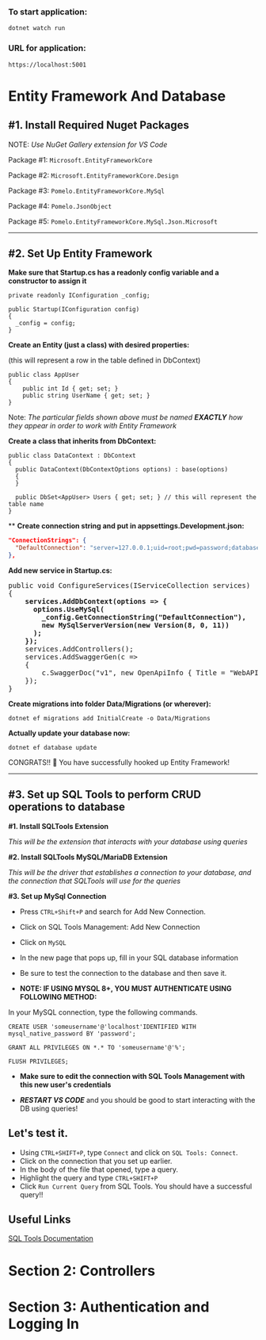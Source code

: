 ### To start application:
`dotnet watch run`

### URL for application:
`https://localhost:5001`

# Entity Framework And Database
## #1. Install Required Nuget Packages

NOTE: *Use NuGet Gallery extension for VS Code*

Package #1: `Microsoft.EntityFrameworkCore`

Package #2: `Microsoft.EntityFrameworkCore.Design`

Package #3: `Pomelo.EntityFrameworkCore.MySql`

Package #4: `Pomelo.JsonObject`

Package #5: `Pomelo.EntityFrameworkCore.MySql.Json.Microsoft`

----------
## #2. Set Up Entity Framework
**Make sure that Startup.cs has a readonly config variable and a constructor to assign it**

```
private readonly IConfiguration _config;

public Startup(IConfiguration config)
{
  _config = config;
}
```

**Create an Entity (just a class) with desired properties:**

(this will represent a row in the table defined in DbContext)
```
public class AppUser
{
    public int Id { get; set; }
    public string UserName { get; set; }
}
```
Note: *The particular fields shown above must be named **EXACTLY** how they appear in order to work with Entity Framework*

**Create a class that inherits from DbContext:**
```
public class DataContext : DbContext
{
  public DataContext(DbContextOptions options) : base(options)
  {
  }

  public DbSet<AppUser> Users { get; set; } // this will represent the table name
}
```
**
**Create connection string and put in appsettings.Development.json:**
```json
"ConnectionStrings": {
  "DefaultConnection": "server=127.0.0.1;uid=root;pwd=password;database=yourdatabase"
},
```

**Add new service in Startup.cs:**
<pre>
public void ConfigureServices(IServiceCollection services)
{
    <b>services.AddDbContext<DataContext>(options => {
      options.UseMySql(
        _config.GetConnectionString("DefaultConnection"), 
        new MySqlServerVersion(new Version(8, 0, 11))
      );
    });</b>
    services.AddControllers();
    services.AddSwaggerGen(c =>
    {
        c.SwaggerDoc("v1", new OpenApiInfo { Title = "WebAPIv5", Version = "v1" });
    });
}
</pre>

**Create migrations into folder Data/Migrations (or wherever):**

`dotnet ef migrations add InitialCreate -o Data/Migrations`

**Actually update your database now:**

`dotnet ef database update`

CONGRATS!! 🥳 You have successfully hooked up Entity Framework!

----------

## #3. Set up SQL Tools to perform CRUD operations to database

**#1. Install SQLTools Extension**

*This will be the extension that interacts with your database using queries*

**#2. Install SQLTools MySQL/MariaDB Extension**

*This will be the driver that establishes a connection to your database, and the connection that SQLTools will use for the queries* 

**#3. Set up MySql Connection**

* Press `CTRL+Shift+P` and search for Add New Connection.
* Click on SQL Tools Management: Add New Connection
* Click on `MySQL`
* In the new page that pops up, fill in your SQL database information
* Be sure to test the connection to the database and then save it.

* **NOTE: IF USING MYSQL 8+, YOU MUST AUTHENTICATE USING FOLLOWING METHOD:**

In your MySQL connection, type the following commands.
```
CREATE USER 'someusername'@'localhost'IDENTIFIED WITH mysql_native_password BY 'password';
```
```
GRANT ALL PRIVILEGES ON *.* TO 'someusername'@'%';
```
```
FLUSH PRIVILEGES;
```
* **Make sure to edit the connection with SQL Tools Management with this new user's credentials**

* ***RESTART VS CODE*** and you should be good to start interacting with the DB using queries!

## Let's test it.

* Using `CTRL+SHIFT+P`, type `Connect` and click on `SQL Tools: Connect`.
* Click on the connection that you set up earlier.
* In the body of the file that opened, type a query.
* Highlight the query and type `CTRL+SHIFT+P`
* Click `Run Current Query` from SQL Tools. You should have a successful query!!

## Useful Links

[SQL Tools Documentation](https://vscode-sqltools.mteixeira.dev/driver/mysql#1-connections)

# Section 2: Controllers

# Section 3: Authentication and Logging In
